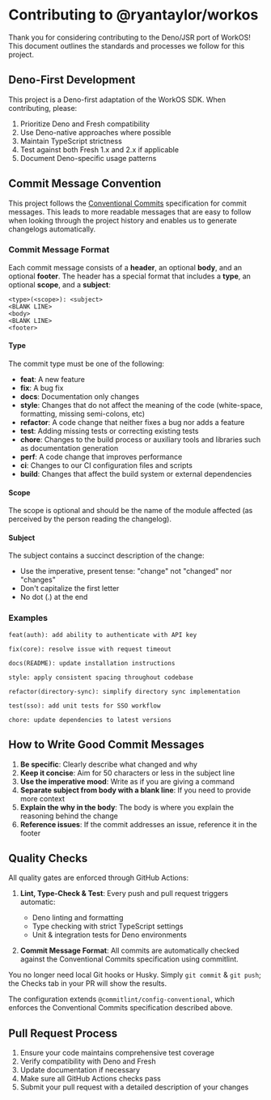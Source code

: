 # Contributing to @ryantaylor/workos

Thank you for considering contributing to the Deno/JSR port of WorkOS! This document
outlines the standards and processes we follow for this project.

## Deno-First Development

This project is a Deno-first adaptation of the WorkOS SDK. When contributing, please:

1. Prioritize Deno and Fresh compatibility
2. Use Deno-native approaches where possible
3. Maintain TypeScript strictness
4. Test against both Fresh 1.x and 2.x if applicable
5. Document Deno-specific usage patterns

## Commit Message Convention

This project follows the
[Conventional Commits](https://www.conventionalcommits.org/) specification for
commit messages. This leads to more readable messages that are easy to follow
when looking through the project history and enables us to generate changelogs
automatically.

### Commit Message Format

Each commit message consists of a **header**, an optional **body**, and an
optional **footer**. The header has a special format that includes a **type**,
an optional **scope**, and a **subject**:

```
<type>(<scope>): <subject>
<BLANK LINE>
<body>
<BLANK LINE>
<footer>
```

#### Type

The commit type must be one of the following:

- **feat**: A new feature
- **fix**: A bug fix
- **docs**: Documentation only changes
- **style**: Changes that do not affect the meaning of the code (white-space,
  formatting, missing semi-colons, etc)
- **refactor**: A code change that neither fixes a bug nor adds a feature
- **test**: Adding missing tests or correcting existing tests
- **chore**: Changes to the build process or auxiliary tools and libraries such
  as documentation generation
- **perf**: A code change that improves performance
- **ci**: Changes to our CI configuration files and scripts
- **build**: Changes that affect the build system or external dependencies

#### Scope

The scope is optional and should be the name of the module affected (as
perceived by the person reading the changelog).

#### Subject

The subject contains a succinct description of the change:

- Use the imperative, present tense: "change" not "changed" nor "changes"
- Don't capitalize the first letter
- No dot (.) at the end

### Examples

```
feat(auth): add ability to authenticate with API key
```

```
fix(core): resolve issue with request timeout
```

```
docs(README): update installation instructions
```

```
style: apply consistent spacing throughout codebase
```

```
refactor(directory-sync): simplify directory sync implementation
```

```
test(sso): add unit tests for SSO workflow
```

```
chore: update dependencies to latest versions
```

## How to Write Good Commit Messages

1. **Be specific**: Clearly describe what changed and why
2. **Keep it concise**: Aim for 50 characters or less in the subject line
3. **Use the imperative mood**: Write as if you are giving a command
4. **Separate subject from body with a blank line**: If you need to provide more
   context
5. **Explain the why in the body**: The body is where you explain the reasoning
   behind the change
6. **Reference issues**: If the commit addresses an issue, reference it in the
   footer

## Quality Checks

All quality gates are enforced through GitHub Actions:

1. **Lint, Type-Check & Test**: Every push and pull request triggers automatic:
   - Deno linting and formatting
   - Type checking with strict TypeScript settings
   - Unit & integration tests for Deno environments

2. **Commit Message Format**: All commits are automatically checked against the
   Conventional Commits specification using commitlint.

You no longer need local Git hooks or Husky. Simply `git commit` & `git push`;
the Checks tab in your PR will show the results.

The configuration extends `@commitlint/config-conventional`, which enforces the
Conventional Commits specification described above.

## Pull Request Process

1. Ensure your code maintains comprehensive test coverage
2. Verify compatibility with Deno and Fresh
3. Update documentation if necessary
4. Make sure all GitHub Actions checks pass
5. Submit your pull request with a detailed description of your changes
